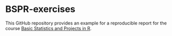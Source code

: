 # BSPR-exercises

This GitHub repository provides an example for a reproducible report for the course [Basic Statistics and Projects in R](https://github.com/ISPMBern/basic-statistics-and-projects-in-R).
